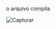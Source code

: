 o arquivo compila 

![Capturar](https://github.com/chesco502/Computa-o-paralela/assets/97119222/aded4a94-c36a-4c8c-b5e8-f2b47b2b05e2)
